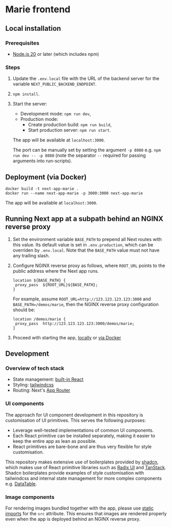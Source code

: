 # Marie frontend

## Local installation

### Prerequisites

- [Node.js 20](https://nodejs.org/en/download/package-manager) or later (which includes npm)

### Steps

1. Update the `.env.local` file with the URL of the backend server for the variable `NEXT_PUBLIC_BACKEND_ENDPOINT`.
1. `npm install`.
1. Start the server:
   - Development mode: `npm run dev`,
   - Production mode: 
     - Create production build: `npm run build`,
     - Start production server: `npm run start`.

   The app will be available at `localhost:3000`. 
   
   The port can be manually set by setting the argument `-p 8080` e.g. `npm run dev -- -p 8080` (note the separator `--` required for passing arguments into run-scripts).

## Deployment (via Docker)

```
docker build -t next-app-marie .
docker run --name next-app-marie -p 3000:3000 next-app-marie
```

The app will be available at `localhost:3000`. 

## Running Next app at a subpath behind an NGINX reverse proxy

1. Set the environment variable `BASE_PATH` to prepend all Next routes with this value. Its default value is set in `.env.production`, which can be overriden by `.env.local`. Note that the `BASE_PATH` value must not have any trailing slash.
1. Configure NGINX reverse proxy as follows, where `ROOT_URL` points to the public address where the Next app runs. 
   ```
   location ${BASE_PATH} {
    proxy_pass  ${ROOT_URL}${BASE_PATH};
   }
   ```

   For example, assume `ROOT_URL=http://123.123.123.123:3000` and `BASE_PATH=/demos/marie`, then the NGINX reverse proxy configuration should be:
   ```
   location /demos/marie {
    proxy_pass  http://123.123.123.123:3000/demos/marie;
   }
   ```
1. Proceed with starting the app, [locally](#local-installation) or [via Docker](#deployment-via-docker)


## Development

### Overview of tech stack

- State management: [built-in React](https://react.dev/learn/managing-state)
- Styling: [tailwindcss](https://tailwindcss.com/)
- Routing: Next's [App Router](https://nextjs.org/docs/app)

### UI components

The approach for UI component development in this repository is customisation of UI primitives. This serves the following purposes:
- Leverage well-tested implementations of common UI components.
- Each React primitive can be installed separately, making it easier to keep the entire app as lean as possible.
- React primitives are bare-bone and are thus very flexible for style customisation.

This repository makes extensive use of boilerplates provided by [shadcn](https://ui.shadcn.com/docs), which makes use of React primitive libraries such as [Radix UI](https://www.radix-ui.com/primitives) and [TanStack](https://tanstack.com/). Shadcn boilerplates provide examples of style customisation with tailwindcss and internal state management for more complex components e.g. [DataTable](https://ui.shadcn.com/docs/components/data-table).

### Image components

For rendering images bundled together with the app, please use [static imports](https://nextjs.org/docs/app/building-your-application/optimizing/images#local-images) for the `src` attribute. This ensures that images are rendered properly even when the app is deployed behind an NGINX reverse proxy.